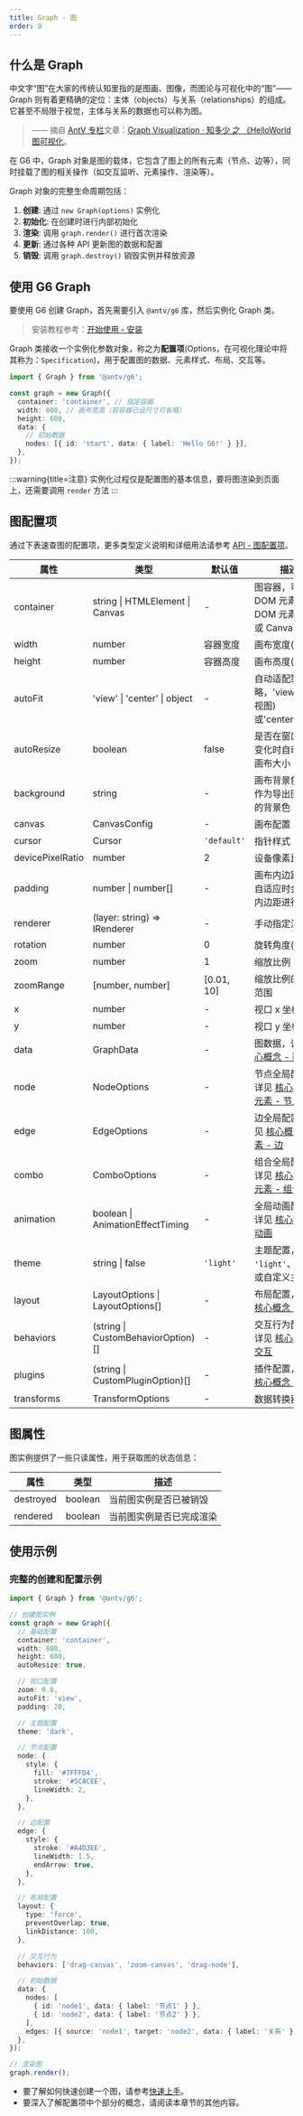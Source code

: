 ```yaml
---
title: Graph - 图
order: 0
---
```


## 什么是 Graph

中文字“图”在大家的传统认知里指的是图画、图像，而图论与可视化中的“图”—— Graph 则有着更精确的定位：主体（objects）与关系（relationships）的组成。它甚至不局限于视觉，主体与关系的数据也可以称为图。

> —— 摘自 [AntV 专栏](https://zhuanlan.zhihu.com/aiux-antv)文章：[Graph Visualization · 知多少 之 《HelloWorld 图可视化](https://zhuanlan.zhihu.com/p/83685690)。

在 G6 中，Graph 对象是图的载体，它包含了图上的所有元素（节点、边等），同时挂载了图的相关操作（如交互监听、元素操作、渲染等）。

Graph 对象的完整生命周期包括：

1. **创建**: 通过 `new Graph(options)` 实例化
2. **初始化**: 在创建时进行内部初始化
3. **渲染**: 调用 `graph.render()` 进行首次渲染
4. **更新**: 通过各种 API 更新图的数据和配置
5. **销毁**: 调用 `graph.destroy()` 销毁实例并释放资源

## 使用 G6 Graph

要使用 G6 创建 Graph，首先需要引入 `@antv/g6` 库，然后实例化 Graph 类。

> 安装教程参考：[开始使用 - 安装](/manual/getting-started/installation)

Graph 类接收一个实例化参数对象，称之为**配置项**(Options，在可视化理论中将其称为：`Specification`)，用于配置图的数据、元素样式、布局、交互等。

```typescript
import { Graph } from '@antv/g6';

const graph = new Graph({
  container: 'container', // 指定容器
  width: 800, // 画布宽高（若容器已设尺寸可省略）
  height: 600,
  data: {
    // 初始数据
    nodes: [{ id: 'start', data: { label: 'Hello G6!' } }],
  },
});
```

:::warning{title=注意}
实例化过程仅是配置图的基本信息，要将图渲染到页面上，还需要调用 `render` 方法
:::

## 图配置项

通过下表速查图的配置项，更多类型定义说明和详细用法请参考 [API - 图配置项](/api/graph/option)。

| 属性             | 类型                               | 默认值      | 描述                                                                           |
| ---------------- | ---------------------------------- | ----------- | ------------------------------------------------------------------------------ |
| container        | string \| HTMLElement \| Canvas    | -           | 图容器，可以是 DOM 元素 ID、DOM 元素实例或 Canvas 实例                         |
| width            | number                             | 容器宽度    | 画布宽度(像素)                                                                 |
| height           | number                             | 容器高度    | 画布高度(像素)                                                                 |
| autoFit          | 'view' \| 'center' \| object       | -           | 自动适配策略，'view'(适应视图)或'center'(居中)                                 |
| autoResize       | boolean                            | false       | 是否在窗口大小变化时自动调整画布大小                                           |
| background       | string                             | -           | 画布背景色，也作为导出图片时的背景色                                           |
| canvas           | CanvasConfig                       | -           | 画布配置                                                                       |
| cursor           | Cursor                             | `'default'` | 指针样式                                                                       |
| devicePixelRatio | number                             | 2           | 设备像素比                                                                     |
| padding          | number \| number[]                 | -           | 画布内边距，在自适应时会根据内边距进行适配                                     |
| renderer         | (layer: string) => IRenderer       | -           | 手动指定渲染器                                                                 |
| rotation         | number                             | 0           | 旋转角度(弧度)                                                                 |
| zoom             | number                             | 1           | 缩放比例                                                                       |
| zoomRange        | [number, number]                   | [0.01, 10]  | 缩放比例的限制范围                                                             |
| x                | number                             | -           | 视口 x 坐标                                                                    |
| y                | number                             | -           | 视口 y 坐标                                                                    |
| data             | GraphData                          | -           | 图数据，详见 [核心概念 - 数据](/manual/core-concept/data)                      |
| node             | NodeOptions                        | -           | 节点全局配置，详见 [核心概念 - 元素 - 节点](/manual/core-concept/element#节点) |
| edge             | EdgeOptions                        | -           | 边全局配置，详见 [核心概念 - 元素 - 边](/manual/core-concept/element#边)       |
| combo            | ComboOptions                       | -           | 组合全局配置，详见 [核心概念 - 元素 - 组合](/manual/core-concept/element#组合) |
| animation        | boolean \| AnimationEffectTiming   | -           | 全局动画配置，详见 [核心概念 - 动画](/manual/core-concept/animation)           |
| theme            | string \| false                    | `'light'`   | 主题配置，支持 `'light'`、`'dark'` 或自定义主题名                              |
| layout           | LayoutOptions \| LayoutOptions[]   | -           | 布局配置，详见 [核心概念 - 布局](/manual/core-concept/layout)                  |
| behaviors        | (string \| CustomBehaviorOption)[] | -           | 交互行为配置，详见 [核心概念 - 交互](/manual/core-concept/behavior)            |
| plugins          | (string \| CustomPluginOption)[]   | -           | 插件配置，详见 [核心概念 - 插件](/manual/core-concept/plugin)                  |
| transforms       | TransformOptions                   | -           | 数据转换器配置                                                                 |

## 图属性

图实例提供了一些只读属性，用于获取图的状态信息：

| 属性      | 类型    | 描述                     |
| --------- | ------- | ------------------------ |
| destroyed | boolean | 当前图实例是否已被销毁   |
| rendered  | boolean | 当前图实例是否已完成渲染 |

## 使用示例

### 完整的创建和配置示例

```typescript
import { Graph } from '@antv/g6';

// 创建图实例
const graph = new Graph({
  // 基础配置
  container: 'container',
  width: 800,
  height: 600,
  autoResize: true,

  // 视口配置
  zoom: 0.8,
  autoFit: 'view',
  padding: 20,

  // 主题配置
  theme: 'dark',

  // 节点配置
  node: {
    style: {
      fill: '#7FFFD4',
      stroke: '#5CACEE',
      lineWidth: 2,
    },
  },

  // 边配置
  edge: {
    style: {
      stroke: '#A4D3EE',
      lineWidth: 1.5,
      endArrow: true,
    },
  },

  // 布局配置
  layout: {
    type: 'force',
    preventOverlap: true,
    linkDistance: 100,
  },

  // 交互行为
  behaviors: ['drag-canvas', 'zoom-canvas', 'drag-node'],

  // 初始数据
  data: {
    nodes: [
      { id: 'node1', data: { label: '节点1' } },
      { id: 'node2', data: { label: '节点2' } },
    ],
    edges: [{ source: 'node1', target: 'node2', data: { label: '关系' } }],
  },
});

// 渲染图
graph.render();
```

- 要了解如何快速创建一个图，请参考[快速上手](/manual/getting-started/quick-start)。
- 要深入了解配置项中个部分的概念，请阅读本章节的其他内容。
